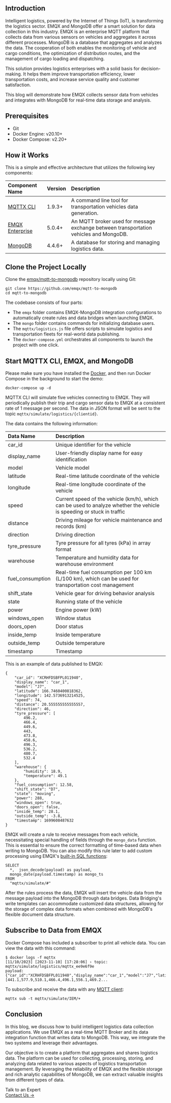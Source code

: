 ## Introduction

Intelligent logistics, powered by the Internet of Things (IoT), is transforming the logistics sector. EMQX and MongoDB offer a smart solution for data collection in this industry. EMQX is an enterprise MQTT platform that collects data from various sensors on vehicles and aggregates it across different processes. MongoDB is a database that aggregates and analyzes the data. The cooperation of both enables the monitoring of vehicle and cargo conditions, the optimization of distribution routes, and the management of cargo loading and dispatching.

This solution provides logistics enterprises with a solid basis for decision-making. It helps them improve transportation efficiency, lower transportation costs, and increase service quality and customer satisfaction.

This blog will demonstrate how EMQX collects sensor data from vehicles and integrates with MongoDB for real-time data storage and analysis.

## Prerequisites

- Git
- Docker Engine: v20.10+
- Docker Compose: v2.20+

## How it Works

This is a simple and effective architecture that utilizes the following key components:

| Component Name                                           | Version | Description                                                  |
| :------------------------------------------------------- | :------ | :----------------------------------------------------------- |
| [MQTTX CLI](https://mqttx.app/cli)                       | 1.9.3+  | A command line tool for transportation vehicles data generation. |
| [EMQX Enterprise](https://www.emqx.com/en/products/emqx) | 5.0.4+  | An MQTT broker used for message exchange between transportation vehicles and MongoDB. |
| [MongoDB](https://mongodb.com/)                          | 4.4.6+  | A database for storing and managing logistics data.          |

## Clone the Project Locally

Clone the [emqx/mqtt-to-mongodb](https://github.com/emqx/mqtt-to-mongodb) repository locally using Git:

```
git clone https://github.com/emqx/mqtt-to-mongodb
cd mqtt-to-mongodb
```

The codebase consists of four parts:

- The `emqx` folder contains EMQX-MongoDB integration configurations to automatically create rules and data bridges when launching EMQX.
- The `mongo` folder contains commands for initializing database users.
- The `mqttx/logistics.js` file offers scripts to simulate logistics and transportation fleets for real-world data publishing.
- The `docker-compose.yml` orchestrates all components to launch the project with one click.

## Start MQTTX CLI, EMQX, and MongoDB

Please make sure you have installed the [Docker](https://www.docker.com/), and then run Docker Compose in the background to start the demo:

```
docker-compose up -d
```

MQTTX CLI will simulate five vehicles connecting to EMQX. They will periodically publish their trip and cargo sensor data to EMQX at a consistent rate of 1 message per second. The data in JSON format will be sent to the topic `mqttx/simulate/logistics/{clientid}`.

The data contains the following information:

| **Data Name**    | **Description**                                              |
| :--------------- | :----------------------------------------------------------- |
| car_id           | Unique identifier for the vehicle                            |
| display_name     | User-friendly display name for easy identification           |
| model            | Vehicle model                                                |
| latitude         | Real-time latitude coordinate of the vehicle                 |
| longitude        | Real-time longitude coordinate of the vehicle                |
| speed            | Current speed of the vehicle (km/h), which can be used to analyze whether the vehicle is speeding or stuck in traffic |
| distance         | Driving mileage for vehicle maintenance and records (km)     |
| direction        | Driving direction                                            |
| tyre_pressure    | Tyre pressure for all tyres (kPa) in array format            |
| warehouse        | Temperature and humidity data for warehouse environment      |
| fuel_consumption | Real-time fuel consumption per 100 km (L/100 km), which can be used for transportation cost management |
| shift_state      | Vehicle gear for driving behavior analysis                   |
| state            | Running state of the vehicle                                 |
| power            | Engine power (kW)                                            |
| windows_open     | Window status                                                |
| doors_open       | Door status                                                  |
| inside_temp      | Inside temperature                                           |
| outside_temp     | Outside temperature                                          |
| timestamp        | Timestamp                                                    |

This is an example of data published to EMQX:

```
{
    "car_id": "XCRHFDSBFPL011940",
    "display_name": "car_1",
    "model": "J7",
    "latitude": 166.7460400818362,
    "longitude": 142.5736913214525,
    "speed": 74,
    "distance": 20.555555555555557,
    "direction": 46,
    "tyre_pressure": [
        496.2,
        466.4,
        449.6,
        443,
        473.8,
        458.6,
        496.3,
        536.2,
        480.7,
        532.4
    ],
    "warehouse": {
        "humidity": 18.9,
        "temperature": 49.1
    },
    "fuel_consumption": 12.58,
    "shift_state": "D7",
    "state": "moving",
    "power": 288,
    "windows_open": true,
    "doors_open": false,
    "inside_temp": 28.1,
    "outside_temp": -3.8,
    "timestamp": 1699608487632
}
```

EMQX will create a rule to receive messages from each vehicle, necessitating special handling of fields through the `mongo_data` function. This is essential to ensure the correct formatting of time-based data when writing to MongoDB. You can also modify this rule later to add custom processing using EMQX's [built-in SQL functions](https://docs.emqx.com/en/enterprise/v5.1/data-integration/rule-sql-builtin-functions.html):

```
SELECT
  *,  json_decode(payload) as payload,
  mongo_date(payload.timestamp) as mongo_ts
FROM
  "mqttx/simulate/#"
```

After the rules process the data, EMQX will insert the vehicle data from the message payload into the MongoDB through data bridges. Data Bridging's write templates can accommodate customized data structures, allowing for the storage of complex data formats when combined with MongoDB's flexible document data structure.

## Subscribe to Data from EMQX

Docker Compose has included a subscriber to print all vehicle data. You can view the data with this command:

```
$ docker logs -f mqttx
[11/10/2023] [2023-11-10] [17:28:06] › topic: mqttx/simulate/logistics/mqttx_ee9e6f9e
payload: {"car_id":"XCRHFDSBFPL011940","display_name":"car_1","model":"J7","latitude":151.95961085265282,"longitude":128.29460259535088,"speed":114,"distance":31.666666666666668,"direction":26,"tyre_pressure":[441.1,577.9,510.1,466.4,496.1,556.1,469.2...
```

To subscribe and receive the data with any [MQTT client](https://www.emqx.com/en/blog/mqtt-client-tools):

```
mqttx sub -t mqttx/simulate/IEM/+
```

## Conclusion

In this blog, we discuss how to build intelligent logistics data collection applications. We use EMQX as a real-time MQTT Broker and its data integration function that writes data to MongoDB. This way, we integrate the two systems and leverage their advantages.

Our objective is to create a platform that aggregates and shares logistics data. The platform can be used for collecting, processing, storing, and analyzing data related to various aspects of logistics transportation management. By leveraging the reliability of EMQX and the flexible storage and rich analytic capabilities of MongoDB, we can extract valuable insights from different types of data.

<section class="promotion">
    <div>
        Talk to an Expert
    </div>
    <a href="https://www.emqx.com/en/contact?product=solutions" class="button is-gradient px-5">Contact Us →</a>
</section>
